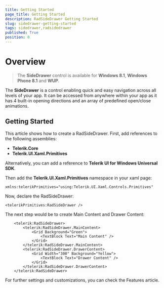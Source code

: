 ```yaml
---
title: Getting Started
page_title: Getting Started
description: RadSideDrawer Getting Started
slug: sidedrawer-getting-started
tags: sidedrawer,radsidedrawer
published: True
position: 0
---
```


# Overview

> The **SideDrawer** control is available for **Windows 8.1**, **Windows Phone 8.1** and **WUP**.

The **SideDrawer** is a control enabling quick and easy navigation across all levels of your app. It can be accessed from anywhere within your app as it has 4 built-in opening directions and an array of predefined open/close animations.

## Getting Started

This article shows how to create a RadSideDrawer. First, add references to the following assemblies:

* **Telerik.Core**
* **Telerik.UI.Xaml.Primitives**

Alternatively, you can add a reference to **Telerik UI for Windows Universal SDK**.

Then add the **Telerik.UI.Xaml.Primitives** namespace in your xaml page:

	xmlns:telerikPrimitives="using:Telerik.UI.Xaml.Controls.Primitives"

Now, declare the RadSideDrawer:

	<telerikPrimitives:RadSideDrawer />

The next step would be to create Main Content and Drawer Content:

        <telerik:RadSideDrawer>
            <telerik:RadSideDrawer.MainContent>
                <Grid Background="Green">
                    <TextBlock Text="Main Content" />
                </Grid>
            </telerik:RadSideDrawer.MainContent>
            <telerik:RadSideDrawer.DrawerContent>
                <Grid Width="300" Background="Yellow">
                    <TextBlock Text="Drawer Content" />
                </Grid>
            </telerik:RadSideDrawer.DrawerContent>
        </telerik:RadSideDrawer>

For further settings and customizations, you can check  the Features article.

